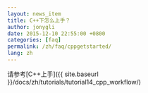 ```yaml
---
layout: news_item
title: C++下怎么上手？
author: jonygli
date: 2015-12-10 22:55:00 +0800
categories: [faq]
permalink: /zh/faq/cppgetstarted/
lang: zh
---
```


请参考[C++上手]({{ site.baseurl }}/docs/zh/tutorials/tutorial14_cpp_workflow/)
